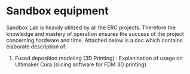 # Sandbox equipment 

Sandbox Lab is heavily utilised by all the ERC projects. Therefore the knowledge and mastery of operation ensures the success of the project concerning hardware and time. Attached below is a doc which contains elaborate description of:
1) Fused deposition modeling (3D Printing) : Explanination of usage on Ultimaker Cura (slicing software for FDM 3D printing) 

